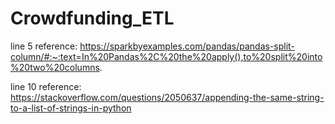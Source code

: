 # Crowdfunding_ETL

line 5 reference: https://sparkbyexamples.com/pandas/pandas-split-column/#:~:text=In%20Pandas%2C%20the%20apply(),to%20split%20into%20two%20columns.

line 10 reference: https://stackoverflow.com/questions/2050637/appending-the-same-string-to-a-list-of-strings-in-python